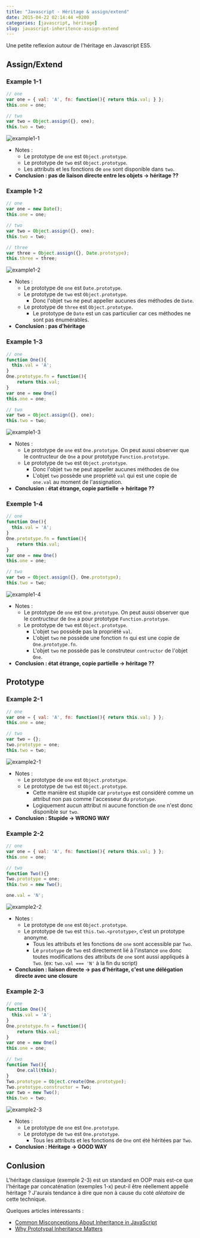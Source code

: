 ```yaml
---
title: "Javascript - Héritage & assign/extend"
date: 2015-04-22 02:14:44 +0200
categories: [javascript, héritage]
slug: javascript-inheritence-assign-extend
---
```


Une petite reflexion autour de l'héritage en Javascript ES5.

## Assign/Extend

### Example 1-1

```javascript
// one
var one = { val: 'A', fn: function(){ return this.val; } };
this.one = one;

// two
var two = Object.assign({}, one);
this.two = two;
```

<!--more-->

![example1-1](/images/example1-1.png)

- Notes :
  - Le prototype de `one` est `Object.prototype`.
  - Le prototype de `two` est `Object.prototype`.
  - Les attributs et les fonctions de `one` sont disponible dans `two`.
- **Conclusion : pas de liaison directe entre les objets -> héritage ??**


### Example 1-2

```javascript
// one
var one = new Date();
this.one = one;

// two
var two = Object.assign({}, one);
this.two = two;

// three
var three = Object.assign({}, Date.prototype);
this.three = three;
```

![example1-2](/images/example1-2.png)

- Notes :
  - Le prototype de `one` est `Date.prototype`.
  - Le prototype de `two` est `Object.prototype`.
    - Donc l'objet `two` ne peut appeller aucunes des méthodes de `Date`.
  - Le prototype de `three` est `Object.prototype`.
    - Le prototype de `Date` est un cas particulier car ces méthodes ne sont pas énumérables.
- **Conclusion : pas d'héritage**


### Example 1-3

```javascript
// one
function One(){
  this.val = 'A';
}
One.prototype.fn = function(){
	return this.val;
}
var one = new One()
this.one = one;

// two
var two = Object.assign({}, one);
this.two = two;
```

![example1-3](/images/example1-3.png)

- Notes :
  - Le prototype de `one` est `One.prototype`. On peut aussi observer que le contructeur de `One` a pour prototype `Function.prototype`.
  - Le prototype de `two` est `Object.prototype`.
    - Donc l'objet `two` ne peut appeller aucunes méthodes de `One`
    - L'objet `two` possède une propriété `val` qui est une copie de `one.val` au moment de l'assignation.
- **Conclusion : état étrange, copie partielle -> héritage ??**


### Exemple 1-4

```javascript
// one
function One(){
  this.val = 'A';
}
One.prototype.fn = function(){
	return this.val;
}
var one = new One()
this.one = one;

// two
var two = Object.assign({}, One.prototype);
this.two = two;
```

![example1-4](/images/example1-4.png)

- Notes :
  - Le prototype de `one` est `One.prototype`. On peut aussi observer que le contructeur de `One` a pour prototype `Function.prototype`.
  - Le prototype de `two` est `Object.prototype`.
    - L'objet `two` possède pas la propriété `val`.
    - L'objet `two` ne possède une fonction `fn` qui est une copie de `One.prototype.fn`.
    - L'objet `two` ne possède pas le construteur `contructor` de l'objet `One`.
- **Conclusion : état étrange, copie partielle -> héritage ??**


## Prototype

### Example 2-1

```javascript
// one
var one = { val: 'A', fn: function(){ return this.val; } };
this.one = one;

// two
var two = {};
two.prototype = one;
this.two = two;
```

![example2-1](/images/example2-1.png)

- Notes :
  - Le prototype de `one` est `Object.prototype`.
  - Le prototype de `two` est `Object.prototype`.
    - Cette manière est stupide car `prototype` est considéré comme un attribut non pas comme l'accesseur du `prototype`.
    - Logiquement aucun attribut ni aucune fonction de `one` n'est donc disponible sur `two`.
- **Conclusion : Stupide -> WRONG WAY**


### Example 2-2

```javascript
// one
var one = { val: 'A', fn: function(){ return this.val; } };
this.one = one;

// two
function Two(){}
Two.prototype = one;
this.two = new Two();

one.val = 'N';
```

![example2-2](/images/example2-2.png)

- Notes :
  - Le prototype de `one` est `Object.prototype`.
  - Le prototype de `two` est `this.two.<prototype>`, c'est un prototype anonyme.
    - Tous les attributs et les fonctions de `one` sont accessible par `Two`.
    - Le `prototype` de `Two` est directement lié à l'instance `one` donc toutes modifications des attributs de `one` sont aussi appliqués à `Two`. (ex: `two.val === 'N'` à la fin du script)
- **Conclusion : liaison directe -> pas d'héritage, c'est une délégation directe avec une closure**


### Example 2-3

```javascript
// one
function One(){
  this.val = 'A';
}
One.prototype.fn = function(){
	return this.val;
}
var one = new One()
this.one = one;

// two
function Two(){
	One.call(this);
}
Two.prototype = Object.create(One.prototype);
Two.prototype.constructor = Two;
var two = new Two();
this.two = two;
```

![example2-3](/images/example2-3.png)

- Notes :
  - Le prototype de `one` est `One.prototype`.
  - Le prototype de `two` est `One.prototype`.
    - Tous les attributs et les fonctions de `One` ont été héritées par `Two`.
- **Conclusion : Héritage -> GOOD WAY**


## Conlusion

L'héritage classique (exemple 2-3) est un standard en OOP mais est-ce que l'héritage par concaténation (exemples 1-x) peut-il être réellement appellé héritage ?
J'aurais tendance à dire que non à cause du coté _aléatoire_ de cette technique.

Quelques articles intéressants :

- [Common Misconceptions About Inheritance in JavaScript](https://medium.com/javascript-scene/common-misconceptions-about-inheritance-in-javascript-d5d9bab29b0a)
- [Why Prototypal Inheritance Matters](http://aaditmshah.github.io/why-prototypal-inheritance-matters/)
